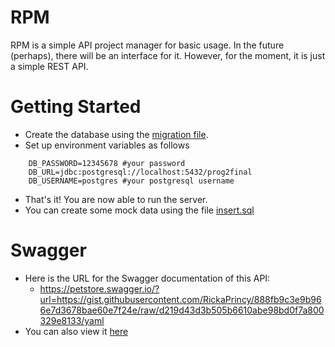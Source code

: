 # RPM
RPM is a simple API project manager for basic usage. In the future (perhaps), there will be an interface for it. However, for the moment, it is just a simple REST API.

# Getting Started

- Create the database using the [migration file](src/main/resources/migrations/migration.sql).
- Set up environment variables as follows
 
```shell
    DB_PASSWORD=12345678 #your password 
    DB_URL=jdbc:postgresql://localhost:5432/prog2final
    DB_USERNAME=postgres #your postgresql username
```
 
- That's it! You are now able to run the server.
- You can create some mock data using the file [insert.sql](./src/main/resources/mock/insert.sql)
# Swagger

- Here is the URL for the Swagger documentation of this API: 
  - https://petstore.swagger.io/?url=https://gist.githubusercontent.com/RickaPrincy/888fb9c3e9b966e7d3678bae60e7f24e/raw/d219d43d3b505b6610abe98bd0f7a800329e8133/yaml
- You can also view it [here](./docs/swagger.yml)
